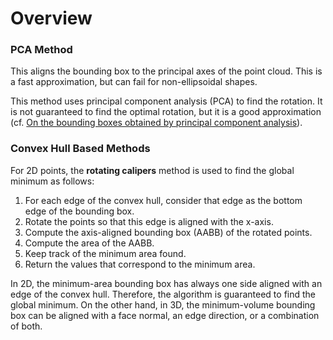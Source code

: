 # Overview


### PCA Method

This aligns the bounding box to the principal axes of the point cloud.
This is a fast approximation, but can fail for non-ellipsoidal shapes.

This method uses principal component analysis (PCA) to find the rotation.
It is not guaranteed to find the optimal rotation,
but it is a good approximation
(cf. [On the bounding boxes obtained by principal component analysis](https://www.researchgate.net/publication/235758825_On_the_bounding_boxes_obtained_by_principal_component_analysis)).

### Convex Hull Based Methods

For 2D points, the **rotating calipers** method is used to find the global minimum as follows:

1. For each edge of the convex hull, consider that edge as the bottom edge of the bounding box.
2. Rotate the points so that this edge is aligned with the x-axis.
3. Compute the axis-aligned bounding box (AABB) of the rotated points.
4. Compute the area of the AABB.
5. Keep track of the minimum area found.
6. Return the values that correspond to the minimum area.

In 2D, the minimum-area bounding box has always one side aligned with an edge of the convex hull.
Therefore, the algorithm is guaranteed to find the global minimum.
On the other hand, in 3D, the minimum-volume bounding box can be aligned with
a face normal, an edge direction, or a combination of both.